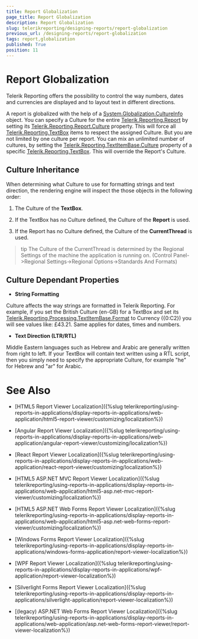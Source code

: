 ```yaml
---
title: Report Globalization
page_title: Report Globalization 
description: Report Globalization
slug: telerikreporting/designing-reports/report-globalization
previous_url: /designing-reports/report-globalization
tags: report,globalization
published: True
position: 11
---
```


# Report Globalization


Telerik Reporting offers the possibility to control the way numbers, dates and currencies are displayed and to layout text in different directions.

A report is globalized with the help of a  [System.Globalization.CultureInfo](http://msdn2.microsoft.com/en-us/library/system.globalization.cultureinfo.aspx) object. You can specify a Culture for the entire  [Telerik.Reporting.Report](/reporting/api/Telerik.Reporting.Report)  by setting its   [Telerik.Reporting.Report.Culture](/reporting/api/Telerik.Reporting.Report#Telerik_Reporting_Report_Culture)  property. This will force all   [Telerik.Reporting.TextBox](/reporting/api/Telerik.Reporting.TextBox)  items to respect the assigned Culture. But you are not limited by one culture per report. You can mix an unlimited number of cultures, by setting the   [Telerik.Reporting.TextItemBase.Culture](/reporting/api/Telerik.Reporting.TextItemBase#Telerik_Reporting_TextItemBase_Culture) property of a specific   [Telerik.Reporting.TextBox](/reporting/api/Telerik.Reporting.TextBox). This will override the Report's Culture.

## Culture Inheritance

When determining what Culture to use for formatting strings and text direction, the rendering engine will inspect the those objects in the following order:

1. The Culture of the __TextBox__.

1. If the TextBox has no Culture defined, the Culture of the __Report__  is used.

1. If the Report has no Culture defined, the Culture of the __CurrentThread__ is used.

>tip The Culture of the CurrentThread is determined by the Regional Settings of the machine the application is running on. (Control Panel->Regional Settings->Regional Options->Standards And Formats)        


## Culture Dependant Properties

* __String Formatting__ 

Culture affects the way strings are formatted in Telerik Reporting. For example, if you set the British Culture (en-GB) for a TextBox and set its [Telerik.Reporting.Processing.TextItemBase.Format](/reporting/api/Telerik.Reporting.Processing.TextItemBase#Telerik_Reporting_Processing_TextItemBase_Format) to Currency ({0:C2}) you will see values like: £43.21. Same applies for dates, times and numbers.

* __Text Direction (LTR/RTL)__ 

Middle Eastern languages such as Hebrew and Arabic are generally written from right to left. If your TextBox will contain text written using a RTL script, then you simply need to specify the appropriate Culture, for example "he" for Hebrew and "ar" for Arabic.

# See Also

 * [HTML5 Report Viewer Localization]({%slug telerikreporting/using-reports-in-applications/display-reports-in-applications/web-application/html5-report-viewer/customizing/localization%})
 
 * [Angular Report Viewer Localization]({%slug telerikreporting/using-reports-in-applications/display-reports-in-applications/web-application/angular-report-viewer/customizing/localization%})
  
 * [React Report Viewer Localization]({%slug telerikreporting/using-reports-in-applications/display-reports-in-applications/web-application/react-report-viewer/customizing/localization%})
 
 * [HTML5 ASP.NET MVC Report Viewer Localization]({%slug telerikreporting/using-reports-in-applications/display-reports-in-applications/web-application/html5-asp.net-mvc-report-viewer/customizing/localization%})
 
 * [HTML5 ASP.NET Web Forms Report Viewer Localization]({%slug telerikreporting/using-reports-in-applications/display-reports-in-applications/web-application/html5-asp.net-web-forms-report-viewer/customizing/localization%})

 * [Windows Forms Report Viewer Localization]({%slug telerikreporting/using-reports-in-applications/display-reports-in-applications/windows-forms-application/report-viewer-localization%})
 
 * [WPF Report Viewer Localization]({%slug telerikreporting/using-reports-in-applications/display-reports-in-applications/wpf-application/report-viewer-localization%})

 * [Silverlight Forms Report Viewer Localization]({%slug telerikreporting/using-reports-in-applications/display-reports-in-applications/silverlight-application/report-viewer-localization%})
 
 * [(legacy) ASP.NET Web Forms Report Viewer Localization]({%slug telerikreporting/using-reports-in-applications/display-reports-in-applications/web-application/asp.net-web-forms-report-viewer/report-viewer-localization%})
